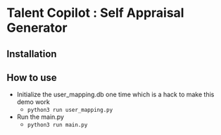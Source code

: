 # Talent Copilot : Self Appraisal Generator

## Installation

## How to use

- Initialize the user_mapping.db one time which is a hack to make this demo work
  - `python3 run user_mapping.py`
- Run the main.py
  -  `python3 run main.py`

